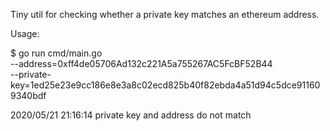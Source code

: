 Tiny util for checking whether a private key matches an ethereum address.

Usage:

$ go run cmd/main.go \
--address=0xff4de05706Ad132c221A5a755267AC5FcBF52B44 \
--private-key=1ed25e23e9cc186e8e3a8c02ecd825b40f82ebda4a51d94c5dce911609340bdf

2020/05/21 21:16:14 private key and address do not match